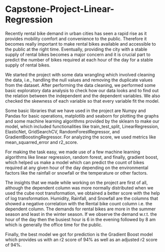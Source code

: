 # Capstone-Project-Linear-Regression
Recently rental bike demand in urban cities has seen a rapid rise as it provides mobility comfort and convenience to the public. Therefore it becomes really important to make rental bikes available and accessible to the public at the right time. Eventually, providing the city with a stable supply of rental bikes becomes a major concern and it is crucial part to predict the number of bikes required at each hour of the day for a stable supply of rental bikes.

We started the project with some data wrangling which involved cleaning the data, i.e., handling the null values and removing the duplicate values from the dataset. After performing the data cleaning, we performed some basic exploratory data analysis to check how our data looks and to find out the relation between the independent and the dependent variables. We also checked the skewness of each variable so that every variable fit the model.

Some basic libraries that we have used in the project are Numpy and Pandas for basic operations, matplotlib and seaborn for plotting the graphs and some machine learning algorithms provided by the sklearn to make our model, which included functionalities like train_test_split, LinearRegression, ElasticNet, GridSearchCV, RandomForestRegressor, and GradientBoostingRegressor. For analyzing the score, we used metrics like mean_squarred_error and r2_score.

For making the task easy, we made use of a few machine learning algorithms like linear regression, random forest, and finally, gradient boost, which helped us make a model which can predict the count of bikes required at any given hour of the day depending on the environmental factors like the rainfall or snowfall or the temperature or other factors.

The insights that we made while working on the project are first of all, although the dependent column was more normally distributed when we used the cube root transformation, we obtained a better score with the help of log transformation. Humidity, Rainfall, and Snowfall are the columns that showed a negative correlation with the Rental bike count column i.e. the dependent column. The demands for rental bikes are more in the summer season and least in the winter season. If we observe the demand w.r.t. the hour of the day then the busiest hour is 6 in the evening followed by 8 am which is generally the office time for the public.

Finally, the best model we got for prediction is the Gradient Boost model which provides us with an r2 score of 94% as well as an adjusted r2 score of 94%.
